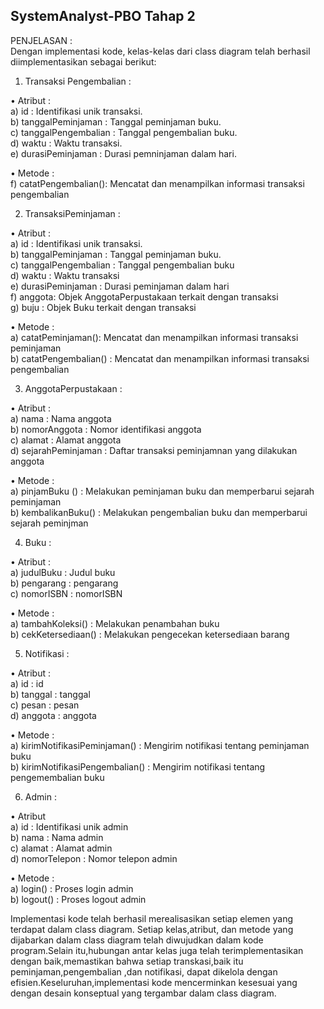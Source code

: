 ## SystemAnalyst-PBO Tahap 2

PENJELASAN :<br>
Dengan implementasi kode, kelas-kelas dari class diagram telah berhasil diimplementasikan sebagai berikut:
1. Transaksi Pengembalian : <br>

•	Atribut :<br>
a)	id : Identifikasi unik transaksi.<br>
b)	tanggalPeminjaman : Tanggal peminjaman buku.<br>
c)	tanggalPengembalian : Tanggal pengembalian buku.<br>
d)	waktu : Waktu transaksi.<br>
e)	durasiPeminjaman : Durasi pemninjaman dalam hari.<br>

•	Metode :<br>
f)	catatPengembalian(): Mencatat dan menampilkan informasi transaksi pengembalian<br>

2. TransaksiPeminjaman : <br>

•	Atribut :<br>
a)	id : Identifikasi unik transaksi.<br>
b)	tanggalPeminjaman : Tanggal peminjaman buku.<br>
c)	tanggalPengembalian : Tanggal pengembalian buku <br>
d)	waktu : Waktu transaksi <br>
e)	durasiPeminjaman : Durasi peminjaman dalam hari <br>
f)	anggota: Objek AnggotaPerpustakaan terkait dengan transaksi <br>
g)	buju : Objek Buku terkait dengan transaksi <br>

•	Metode : <br>
a)	catatPeminjaman(): Mencatat dan menampilkan informasi transaksi peminjaman <br>
b)	catatPengembalian() : Mencatat dan menampilkan informasi transaksi pengembalian <br>

3. AnggotaPerpustakaan : <br>

•	Atribut : <br>
a)	nama : Nama anggota <br>
b)	nomorAnggota : Nomor identifikasi anggota <br>
c)	alamat : Alamat anggota <br>
d)	sejarahPeminjaman : Daftar transaksi peminjamnan yang dilakukan anggota <br>

•	Metode : <br>
a)	pinjamBuku () : Melakukan peminjaman buku dan memperbarui sejarah peminjaman <br>
b)	kembalikanBuku() : Melakukan pengembalian buku dan memperbarui sejarah peminjman <br>

4. Buku : <br>

•	Atribut : <br>
a)	judulBuku : Judul buku <br>
b)	pengarang : pengarang <br>
c)	nomorISBN : nomorISBN <br>

•	Metode : <br>
a)	tambahKoleksi() : Melakukan penambahan buku <br>
b)	cekKetersediaan() : Melakukan pengecekan ketersediaan barang <br>
	

5. Notifikasi : <br>

•	Atribut : <br>
a)	id : id <br>
b)	tanggal : tanggal <br>
c)	pesan : pesan <br>
d)	anggota : anggota <br>

•	Metode : <br>
a)	kirimNotifikasiPeminjaman() : Mengirim notifikasi tentang peminjaman buku <br>
b)	kirimNotifikasiPengembalian() : Mengirim notifikasi tentang pengemembalian buku <br>


6. Admin : <br>

•	Atribut <br>
a)	id : Identifikasi unik admin <br>
b)	nama : Nama admin <br> 
c)	alamat : Alamat admin <br>
d)	nomorTelepon : Nomor telepon admin <br>

•	Metode : <br>
a)	login() : Proses login admin <br>
b)	logout() : Proses logout admin

Implementasi kode telah berhasil merealisasikan setiap elemen yang terdapat dalam class diagram. Setiap kelas,atribut, dan metode yang dijabarkan dalam class diagram telah diwujudkan dalam kode program.Selain itu,hubungan antar kelas juga telah terimplementasikan dengan baik,memastikan bahwa setiap transkasi,baik itu peminjaman,pengembalian ,dan notifikasi, dapat dikelola dengan efisien.Keseluruhan,implementasi kode mencerminkan kesesuai yang dengan desain konseptual yang tergambar dalam class diagram.

